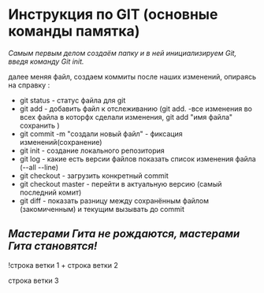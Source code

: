 # Инструкция по GIT (основные команды памятка)
  *Самым первым делом создаём папку и в ней инициализируем Git, введя команду Git init.*

далее меняя файл, создаем коммиты после наших изменений, опираясь на справку :

* git status -  статус файла для git
* git add - добавить файл к отслеживанию (git add. -все изменения во всех файла в которфх сделали изменения, git add "имя файла" сохранить )
* git commit -m "создали новый файл" - фиксация изменений(сохранение)
* git init - создание локального репозитория
* git log - какие есть версии файлов показать список изменения файла (--all --line)
* git checkout - загрузить конкретный commit 
* git checkout master - перейти в актуальную версию (самый последний комит)
* git diff - показать разницу между сохранённым файлом (закомиченным) и текущим вызывать до commit
## *Мастерами Гита не рождаются, мастерами Гита становятся!*

!строка ветки 1 + строка ветки 2


строка ветки 3
